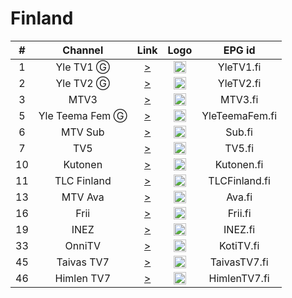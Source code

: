 <h1>Finland</h1>

| #   | Channel        | Link  | Logo | EPG id |
|:---:|:--------------:|:-----:|:----:|:------:|
| 1   | Yle TV1   Ⓖ | [>](https://yletv.akamaized.net/hls/live/622365/yletv1fin/index.m3u8) | <img height="20" src="https://i.imgur.com/6yXZwUL.png"/> | YleTV1.fi |
| 2   | Yle TV2  Ⓖ | [>](https://yletv.akamaized.net/hls/live/622366/yletv2fin/index.m3u8) | <img height="20" src="https://i.imgur.com/4xkc6PL.png"/> | YleTV2.fi |
| 3   | MTV3   | [>](https://live-fi.tvkaista.net/mtv3/live.m3u8) | <img height="20" src="https://i.imgur.com/kNbmc8n.png"/> | MTV3.fi |
| 5   | Yle Teema Fem  Ⓖ | [>](https://yletv.akamaized.net/hls/live/622367/yletvteemafemfin/index.m3u8) | <img height="20" src="https://i.imgur.com/iDljufz.png"/> | YleTeemaFem.fi |
| 6   | MTV Sub  | [>](https://live-fi.tvkaista.net/sub/live.m3u8) | <img height="20" src="https://i.imgur.com/VRCuxQt.png"/> | Sub.fi |
| 7   | TV5  | [>](https://live-fi.tvkaista.net/tv5/live.m3u8) | <img height="20" src="https://i.imgur.com/MoukyGs.png"/> | TV5.fi |
| 10   | Kutonen   | [>](https://live-fi.tvkaista.net/kutonen/live.m3u8) | <img height="20" src="https://i.imgur.com/4giVyxb.png"/> | Kutonen.fi |
| 11   | TLC Finland | [>](https://live-fi.tvkaista.net/tlc/live.m3u8) | <img height="20" src="https://i.imgur.com/0d5hP3A.png"/> | TLCFinland.fi |
| 13   | MTV Ava  | [>](https://live-fi.tvkaista.net/ava/live.m3u8) | <img height="20" src="https://i.imgur.com/rtyJVgB.png"/> | Ava.fi |
| 16   | Frii   | [>](https://live-fi.tvkaista.net/frii/live.m3u8) | <img height="20" src="https://i.imgur.com/ljKoG9I.png"/> | Frii.fi |
| 19  | INEZ | [>](https://inezsecondary.digitacdn.net/live/_definst_/inez/amlst:inezlive.amlst/master.m3u8?organizationId=14520912&suiteItemId=14521292) | <img height="20" src="https://i.imgur.com/2QEWscr.png"/> | INEZ.fi |
| 33  | OnniTV | [>](https://kotitv.digitacdn.net/amlst:kotitv.amlst/playlist.m3u8?organizationId=83459409&suiteItemId=83459780) | <img height="20" src="https://i.imgur.com/HzILf2H.png"/> | KotiTV.fi |
| 45  | Taivas TV7 | [>](https://vod.tv7.fi/tv7-fi/_definst_/smil:tv7-fi.smil/playlist.m3u8) | <img height="20" src="https://i.imgur.com/a4iNVXA.png"/> | TaivasTV7.fi |
| 46  | Himlen TV7 | [>](https://vod.tv7.fi/tv7-se/_definst_/smil:tv7-se.smil/playlist.m3u8) | <img height="20" src="https://i.imgur.com/a4iNVXA.png"/> | HimlenTV7.fi |
